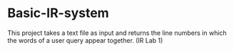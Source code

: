 # Basic-IR-system
This project takes a text file as input and returns the line numbers in which the words of a user query appear together. (IR Lab 1)
